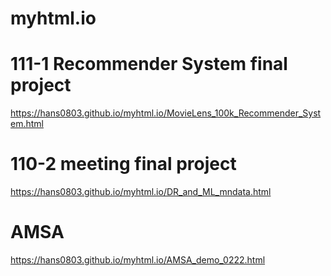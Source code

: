 # myhtml.io

# 111-1 Recommender System final project
https://hans0803.github.io/myhtml.io/MovieLens_100k_Recommender_System.html

# 110-2 meeting final project
https://hans0803.github.io/myhtml.io/DR_and_ML_mndata.html

# AMSA
https://hans0803.github.io/myhtml.io/AMSA_demo_0222.html

